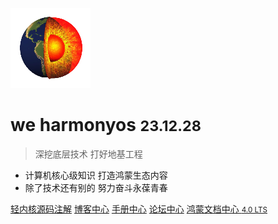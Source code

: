 ![logo](_media/icon.png)

# we harmonyos <small>23.12.28</small>

> 深挖底层技术 打好地基工程

- 计算机核心级知识 打造鸿蒙生态内容
- 除了技术还有别的 努力奋斗永葆青春


[轻内核源码注解](https://gitee.com/weharmony/kernel_liteos_a_note)
[博客中心](/blog/)
[手册中心](http://doxgen.weharmonyos.com/index.html)
[论坛中心](http://bbs.weharmonyos.com)
[鸿蒙文档中心 <small>4.0 LTS</small>](http://open.weharmonyos.com)

